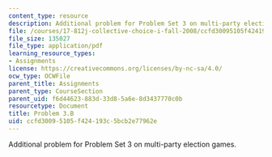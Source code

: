 ```yaml
---
content_type: resource
description: Additional problem for Problem Set 3 on multi-party election games.
file: /courses/17-812j-collective-choice-i-fall-2008/ccfd30095105f424193c5bcb2e77962e_problem3b.pdf
file_size: 135027
file_type: application/pdf
learning_resource_types:
- Assignments
license: https://creativecommons.org/licenses/by-nc-sa/4.0/
ocw_type: OCWFile
parent_title: Assignments
parent_type: CourseSection
parent_uid: f6d44623-883d-33d8-5a6e-8d3437770c0b
resourcetype: Document
title: Problem 3.B
uid: ccfd3009-5105-f424-193c-5bcb2e77962e
---
```

Additional problem for Problem Set 3 on multi-party election games.